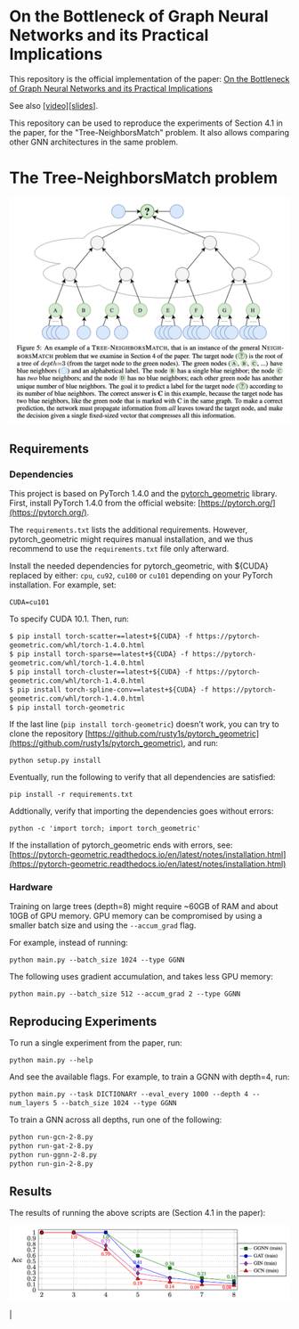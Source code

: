 # On the Bottleneck of Graph Neural Networks and its Practical Implications

This repository is the official implementation of the paper: [On the Bottleneck of Graph Neural Networks and its Practical Implications](https://arxiv.org/pdf/2006.05205) 

See also [[video]](https://youtu.be/vrLsEwzZTCQ)[[slides]](https://urialon.cswp.cs.technion.ac.il/wp-content/uploads/sites/83/2020/07/bottleneck_slides.pdf). 

This repository can be used to reproduce the experiments of 
Section 4.1 in the paper, for the "Tree-NeighborsMatch" problem. 
It also allows comparing other GNN architectures in the same problem.


# The Tree-NeighborsMatch problem
![alt text](images/fig5.png "Figure 5 from the paper")

## Requirements

### Dependencies
This project is based on PyTorch 1.4.0 and the [pytorch_geometric](https://pytorch-geometric.readthedocs.io/) library.
First, install PyTorch 1.4.0 from the official website: [https://pytorch.org/](https://pytorch.org/).

The `requirements.txt` lists the additional requirements.
 However, pytorch_geometric might requires manual installation, and we thus recommend to use the 
`requirements.txt` file only afterward.

Install the needed dependencies for pytorch_geometric, with ${CUDA} replaced by either:
`cpu`, `cu92`, `cu100` or `cu101` depending on your PyTorch installation.
For example, set:
```
CUDA=cu101
```
To specify CUDA 10.1.
Then, run:
```
$ pip install torch-scatter==latest+${CUDA} -f https://pytorch-geometric.com/whl/torch-1.4.0.html
$ pip install torch-sparse==latest+${CUDA} -f https://pytorch-geometric.com/whl/torch-1.4.0.html
$ pip install torch-cluster==latest+${CUDA} -f https://pytorch-geometric.com/whl/torch-1.4.0.html
$ pip install torch-spline-conv==latest+${CUDA} -f https://pytorch-geometric.com/whl/torch-1.4.0.html
$ pip install torch-geometric
``` 

If the last line (`pip install torch-geometric`) doesn't work, you can try to clone the repository [https://github.com/rusty1s/pytorch_geometric](https://github.com/rusty1s/pytorch_geometric), and run:

```
python setup.py install
```

Eventually, run the following to verify that all dependencies are satisfied:
```setup
pip install -r requirements.txt
```

Addtionally, verify that importing the dependencies goes without errors:
```
python -c 'import torch; import torch_geometric'
```

If the installation of pytorch_geometric ends with errors, see: [https://pytorch-geometric.readthedocs.io/en/latest/notes/installation.html](https://pytorch-geometric.readthedocs.io/en/latest/notes/installation.html) 

### Hardware
Training on large trees (depth=8) might require ~60GB of RAM and about 10GB of GPU memory.
GPU memory can be compromised by using a smaller batch size and using the `--accum_grad` flag.

For example, instead of running:
```
python main.py --batch_size 1024 --type GGNN
```

The following uses gradient accumulation, and takes less GPU memory:
```
python main.py --batch_size 512 --accum_grad 2 --type GGNN
```

## Reproducing Experiments

To run a single experiment from the paper, run:

```
python main.py --help
```
And see the available flags.
For example, to train a GGNN with depth=4, run:
```
python main.py --task DICTIONARY --eval_every 1000 --depth 4 --num_layers 5 --batch_size 1024 --type GGNN
```  

To train a GNN across all depths, run one of the following:
```
python run-gcn-2-8.py
python run-gat-2-8.py
python run-ggnn-2-8.py
python run-gin-2-8.py
```

## Results

The results of running the above scripts are (Section 4.1 in the paper):


![alt text](images/fig3.png "Figure 3 from the paper")

|
